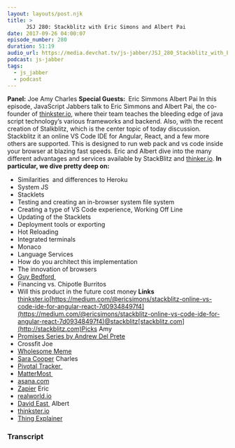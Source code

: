 ```yaml
---
layout: layouts/post.njk
title: >
      JSJ 280: Stackblitz with Eric Simons and Albert Pai
date: 2017-09-26 04:00:07
episode_number: 280
duration: 51:19
audio_url: https://media.devchat.tv/js-jabber/JSJ_280_Stackblitz_with_Eric_Simons_and_Albert_Pai.mp3
podcast: js-jabber
tags: 
  - js_jabber
  - podcast
---
```


 **Panel:** Joe Amy Charles **Special Guests:&nbsp;** Eric Simmons Albert Pai In this episode, JavaScript Jabbers talk to Eric Simmons and Albert Pai, the co-founder of [thinkster.io](http://thinkster.io), where their team teaches the bleeding edge of java script technology’s various frameworks and backend. Also, with the recent creation of Stalkblitz, which is the center topic of today discussion. Stackblitz it an online VS Code IDE for Angular, React, and a few more others are supported. This is designed to run web pack and vs code inside your browser at blazing fast speeds. Eric and Albert dive into the many different advantages and services available by StackBlitz and [thinker.io](http://thinker.io). **In particular, we dive pretty deep on:**
- Similarities&nbsp; and differences to Heroku
- System JS
- Stacklets
- Testing and creating an in-browser system file system
- Creating a type of VS Code experience, Working Off Line
- Updating of the Stacklets
- Deployment tools or exporting
- Hot Reloading
- Integrated terminals
- Monaco
- Language Services
- How do you architect this implementation
- The innovation of browsers
- [Guy Bedford&nbsp;](https://github.com/guybedford)
- Financing vs. Chipotle Burritos
- Will this product in the future cost money
**Links** [thinkster.io](http://thinkster.io)[https://medium.com/@ericsimons/stackblitz-online-vs-code-ide-for-angular-react-7d09348497f4](https://medium.com/@ericsimons/stackblitz-online-vs-code-ide-for-angular-react-7d09348497f4)@stackblitz[stackblitz.com](http://stackblitz.com)Picks Amy
- [Promises Series by Andrew Del Prete](https://twitter.com/AndrewDelPrete/status/905081851689267200)
- Crossfit
Joe
- [Wholesome Meme](https://twitter.com/wholesomememe?lang=en)
- [Sara Cooper](http://thecooperreview.com)
Charles
- [Pivotal Tracker&nbsp;](https://www.pivotaltracker.com)
- [MatterMost&nbsp;](https://about.mattermost.com)
- [asana.com](http://asana.com)
- [Zapier](https://zapier.com)
Eric
- [realworld.io](http://realworld.io)
- [David East&nbsp;](https://github.com/davideast)
Albert
- [thinkster.io](http://thinkster.io)
- [Thing Explainer](https://www.amazon.com/Thing-Explainer-Complicated-Stuff-Simple/dp/0544668251)


### Transcript


